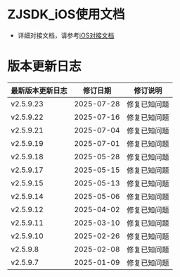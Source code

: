 # ZJSDK_iOS使用文档

- 详细对接文档，请参考[iOS对接文档](https://static-1318684143.cos.ap-shanghai.myqcloud.com/sdk-downloads/docs/native/ios/index.html)

# 版本更新日志
| 最新版本更新日志 | 修订日期 | 修订说明 |
| -- | -- | -- |
| v2.5.9.23 | 2025-07-28 | 修复已知问题 |
| v2.5.9.22 | 2025-07-16 | 修复已知问题 |
| v2.5.9.21 | 2025-07-04 | 修复已知问题 |
| v2.5.9.19 | 2025-07-01 | 修复已知问题 |
| v2.5.9.18 | 2025-05-28 | 修复已知问题 |
| v2.5.9.17 | 2025-05-15 | 修复已知问题 |
| v2.5.9.15 | 2025-05-13 | 修复已知问题 |
| v2.5.9.14 | 2025-05-06 | 修复已知问题 |
| v2.5.9.12 | 2025-04-02 | 修复已知问题 |
| v2.5.9.11 | 2025-03-10 | 修复已知问题 |
| v2.5.9.10 | 2025-02-26 | 修复已知问题 |
| v2.5.9.8 | 2025-02-08 | 修复已知问题 |
| v2.5.9.7 | 2025-01-09 | 修复已知问题 |

